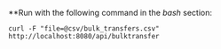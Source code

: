 **Run with the following command in the *bash* section:

`curl -F "file=@csv/bulk_transfers.csv" http://localhost:8080/api/bulktransfer`
